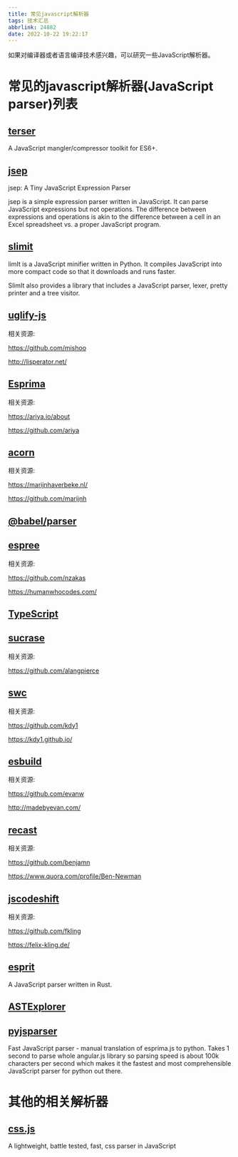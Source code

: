 ```yaml
---
title: 常见javascript解析器
tags: 技术汇总
abbrlink: 24882
date: 2022-10-22 19:22:17
---
```


如果对编译器或者语言编译技术感兴趣，可以研究一些JavaScript解析器。

# 常见的javascript解析器(JavaScript parser)列表

##  [terser](https://github.com/terser/terser)

A JavaScript mangler/compressor toolkit for ES6+.

## [jsep](https://github.com/EricSmekens/jsep)

jsep: A Tiny JavaScript Expression Parser

jsep is a simple expression parser written in JavaScript. It can parse JavaScript expressions but not operations. The difference between expressions and operations is akin to the difference between a cell in an Excel spreadsheet vs. a proper JavaScript program.

## [slimit](https://github.com/rspivak/slimit)

limIt is a JavaScript minifier written in Python. It compiles JavaScript into more compact code so that it downloads and runs faster.

SlimIt also provides a library that includes a JavaScript parser, lexer, pretty printer and a tree visitor.

##  [uglify-js](https://github.com/mishoo/UglifyJS)

相关资源:

https://github.com/mishoo

http://lisperator.net/

##  [Esprima](https://github.com/jquery/esprima)

相关资源:

https://ariya.io/about

https://github.com/ariya


##  [acorn](https://github.com/acornjs/acorn)

相关资源:

https://marijnhaverbeke.nl/

https://github.com/marijnh


##  [@babel/parser](https://github.com/babel/babel/tree/master/packages/babel-parser)


##  [espree](https://github.com/eslint/espree)

相关资源:

https://github.com/nzakas

https://humanwhocodes.com/


##  [TypeScript](https://github.com/microsoft/TypeScript/tree/master/src/compiler)



##  [sucrase](https://github.com/alangpierce/sucrase)

相关资源:

https://github.com/alangpierce


##  [swc](https://github.com/swc-project/swc)

相关资源:

https://github.com/kdy1

https://kdy1.github.io/



##  [esbuild](https://github.com/evanw/esbuild/)

相关资源:

https://github.com/evanw

http://madebyevan.com/


##  [recast](https://github.com/benjamn/recast)

相关资源:

https://github.com/benjamn

https://www.quora.com/profile/Ben-Newman


##  [jscodeshift](https://github.com/facebook/jscodeshift)

相关资源:

https://github.com/fkling

https://felix-kling.de/


## [esprit](https://github.com/dherman/esprit)

A JavaScript parser written in Rust.

##  [ASTExplorer](https://github.com/fkling/astexplorer)

## [pyjsparser](https://github.com/PiotrDabkowski/pyjsparser)

Fast JavaScript parser - manual translation of esprima.js to python. Takes 1 second to parse whole angular.js library so parsing speed is about 100k characters per second which makes it the fastest and most comprehensible JavaScript parser for python out there.

# 其他的相关解析器

## [css.js](https://github.com/jotform/css.js)

A lightweight, battle tested, fast, css parser in JavaScript